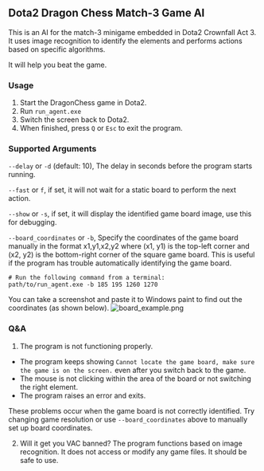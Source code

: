 ## Dota2 Dragon Chess Match-3 Game AI

This is an AI for the match-3 minigame embedded in Dota2 Crownfall Act 3. It uses image recognition to identify the elements and performs actions based on specific algorithms.

It will help you beat the game.

### Usage

1. Start the DragonChess game in Dota2.
2. Run `run_agent.exe`
3. Switch the screen back to Dota2.
4. When finished, press ```Q``` or ```Esc``` to exit the program.



### Supported Arguments

`--delay` or `-d` (default: 10), The delay in seconds before the program starts running.

`--fast` or `f`, if set, it will not wait for a static board to perform the next action.

`--show` or `-s`, if set, it will display the identified game board image, use this for debugging.

`--board_coordinates` or `-b`,
Specify the coordinates of the game board manually in the format x1,y1,x2,y2 where (x1, y1) is the top-left corner and (x2, y2) is the bottom-right corner of the square game board. This is useful if the program has trouble automatically identifying the game board.
```
# Run the following command from a terminal:
path/to/run_agent.exe -b 185 195 1260 1270
```
You can take a screenshot and paste it to Windows paint to find out the coordinates (as shown below). 
![board_example.png](board_example.png)


### Q&A
1. The program is not functioning properly.

* The program keeps showing
`Cannot locate the game board, make sure the game is on the screen.` even after you switch back to the game.
* The mouse is not clicking within the area of the board or not switching the right element.
* The program raises an error and exits.

These problems occur when the game board is not correctly identified. Try changing game resolution or use `--board_coordinates` above to manually set up board coordinates.

2. Will it get you VAC banned?
The program functions based on image recognition. It does not access or modify any game files. It should be safe to use.